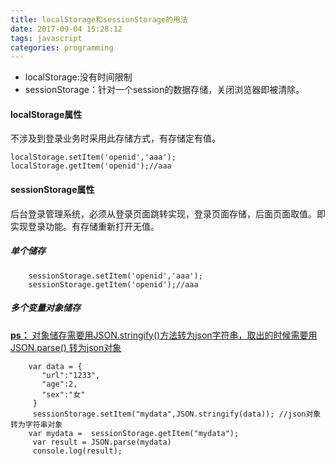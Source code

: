 ```yaml
---
title: localStorage和sessionStorage的用法
date: 2017-09-04 15:28:12
tags: javascript
categories: programming
---
```



* localStorage:没有时间限制
* sessionStorage：针对一个session的数据存储，关闭浏览器即被清除。


#### localStorage属性 ####

不涉及到登录业务时采用此存储方式，有存储定有值。

	localStorage.setItem('openid','aaa');
	localStorage.getItem('openid');//aaa

#### sessionStorage属性 ####

后台登录管理系统，必须从登录页面跳转实现，登录页面存储，后面页面取值。即实现登录功能。有存储重新打开无值。

##### 单个储存 #####

		sessionStorage.setItem('openid','aaa');
		sessionStorage.getItem('openid');//aaa

##### 多个变量对象储存 #####

[**ps：** 对象储存需要用JSON.stringify()方法转为json字符串，取出的时候需要用JSON.parse()
转为json对象](https://77ya.github.io/2017/10/18/json/)


	 	var data = {
	       "url":"1233",
	       "age":2,
	       "sex":"女"
	     }
	     sessionStorage.setItem("mydata",JSON.stringify(data)); //json对象转为字符串对象
	    var mydata =  sessionStorage.getItem("mydata");
	     var result = JSON.parse(mydata)
	     console.log(result);